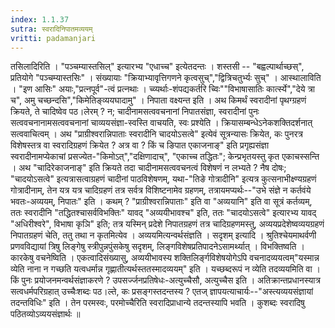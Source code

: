 ```yaml
---
index: 1.1.37
sutra: स्वरादिनिपातमव्ययम्
vritti: padamanjari
---
```


 तसिलादिरिति । "पञ्चम्यास्तसिल्" इत्यारभ्य "एधाच्च" इत्येतदन्तः । शस्तसी -- "बह्वल्पार्थाच्छस्", प्रतियोगे "पञ्चम्यास्तसिः" । संख्यायाः "क्रियाभ्यावृत्तिगणने कृत्वसुच्","द्वित्रिचतुर्भ्यः सुच्" । आस्थालाविति । "इण आसिः" अयाः,"प्रत्नपूर्व"-त्वं प्रत्नथाः । च्व्यर्थाः-शंपद्यकर्तरि च्विः""विभाषासातिः कार्त्स्ये","देये त्रा च", अमु चच्छन्दसि","किमेतिङ्व्ययघादामु" । निपाता वक्ष्यन्त इति । अथ किमर्थं स्वरादीनां पृथग्ग्रहणं क्रियते, ते चादिष्वेव पठ।लेरम् ? न; चादीनामसत्ववचनानां निपातसंज्ञा, स्वरादीनां पुनः सत्ववचनानामसत्ववचनानां चाव्ययसंज्ञा-स्वस्ति वाचयति, स्वः प्रश्येति । क्रियासम्बन्धेऽनेकशक्तिदर्शनात् सत्ववाचित्वम् । अथ "प्राग्रीश्वरान्निपाताः स्वरादीनि चादयोऽसत्वे" इत्येवं सूत्रन्यासः क्रियेत, कः पुनरत्र विशेषस्तत्र वा स्वरादिग्रहणं क्रियेत ? अत्र वा ? किं च ङिपात एकाजनाङ्" इति प्रगृह्यसंज्ञा स्वरादीनामप्येकाचां प्रसज्येत-"किमोऽत्","दक्षिणादाच्", "एकाच्च तद्धितः"; केन्प्रभृतयस्तु कृत एकाचस्सन्ति । अथ "चादिरेकाजनाङ्" इति क्रियते तदा चादीनामसत्ववचनत्वं विशेषणं न लभ्यते ? नैष दोषः; "चादयोऽसत्वे" इत्यत्रासत्वाग्रहणं चादीनां पाठविशेषणम्, यथा-"तिङे गोत्रादीनि" इत्यत्र कुत्सनाभीक्ष्ण्यग्रहणं गोत्रादीनाम्, तेन यत्र यत्र चादिग्रहणं तत्र सर्वत्र विशिष्टनामेव ग्रहणम्, तत्रायमप्यर्थः--"उभे संज्ञे न कर्तवंये भवतः-अव्ययम्, निपातः" इति । कथम् ? "प्राग्रीश्वरान्निपाताः" इति वा "अव्ययानि" इति वा सूत्रं कर्तव्यम्, ततः स्वरादीनि "तद्धितश्चासर्वविभक्तिः" यावद् "अव्ययीभावश्च" इति, ततः "चादयोऽसत्वे" इत्यारभ्य यावद् "अधिरीश्वरे", विभाषा कृञि" इति; तत्र यस्मिन् प्रदेशे निपातग्रहणं तत्र चादिग्रहणमस्तु, अव्ययप्रदेशेष्वव्ययग्रहणं निपातग्रहणं चेति, ततु तथा न कृतमित्येव । अव्ययमित्यन्वर्थसंज्ञति । सदृशम् इत्यादि । श्रुतिश्चेयमाथर्वणी प्रणवविद्यायां त्रिषु लिङ्गेषु स्त्रीपुन्नपुंसकेषु सदृशम्, लिङ्गविशेषप्रतिपादनेऽसामर्थ्यात् । विभक्तिष्वति । कारकेषु वचनेष्विति । एकत्वादिसंख्यासु, अव्ययीभावस्य शक्तिलिर्ङ्गविशेषयोगेऽपि वचनादव्ययत्वम्"यस्मान्न व्येति नाना न गच्छति यत्वधर्मान्न गृह्णातीत्यर्थस्ततस्मादव्ययम्" इति । यच्छब्दरूपं न व्येति तदव्ययमिति वा । किं पुनः प्रयोजनमन्वर्थसंज्ञाकरणे ? उपसर्ज्जनप्रतिषेधः-अत्युच्चैसौ, अत्युच्चैस इति । अतिक्रान्तप्रधानस्यात्र सत्वधर्मपरिग्रहात् उच्चैःशब्दः पठ।ल्ते, कः प्रसङ्गस्तदन्तस्य ? एतज् ज्ञापयत्याचार्यः--"अस्त्यव्ययसंज्ञायां तदन्तविधिः" इति । तेन परमस्वः, परमोच्चैरिति स्वरादिप्राधान्ये तदन्तस्यापि भवति । कुशब्दः स्वरादिषु पठितव्योऽव्ययसंज्ञार्थः ॥